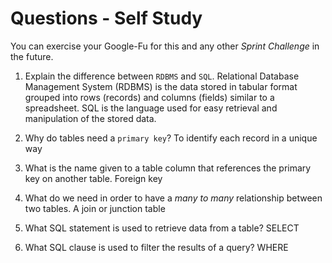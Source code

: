 # Questions - Self Study

You can exercise your Google-Fu for this and any other _Sprint Challenge_ in the future.

1.  Explain the difference between `RDBMS` and `SQL`.
Relational Database Management System (RDBMS) is the data stored in tabular format grouped into rows (records) and columns (fields) similar to a spreadsheet. SQL is the language used for easy retrieval and manipulation of the stored data.

2.  Why do tables need a `primary key`?
To identify each record in a unique way

3.  What is the name given to a table column that references the primary key on another table.
Foreign key

4.  What do we need in order to have a _many to many_ relationship between two tables.
A join or junction table 

5.  What SQL statement is used to retrieve data from a table?
SELECT

6.  What SQL clause is used to filter the results of a query?
WHERE
